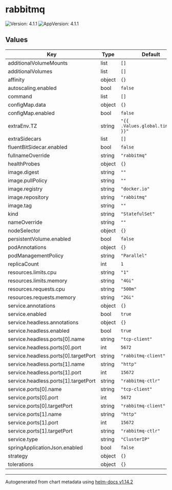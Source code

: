 # rabbitmq

![Version: 4.1.1](https://img.shields.io/badge/Version-4.1.1-informational?style=flat-square) ![AppVersion: 4.1.1](https://img.shields.io/badge/AppVersion-4.1.1-informational?style=flat-square)

## Values

| Key | Type | Default | Description |
|-----|------|---------|-------------|
| additionalVolumeMounts | list | `[]` |  |
| additionalVolumes | list | `[]` |  |
| affinity | object | `{}` |  |
| autoscaling.enabled | bool | `false` |  |
| command | list | `[]` |  |
| configMap.data | object | `{}` |  |
| configMap.enabled | bool | `false` |  |
| extraEnv.TZ | string | `"{{ .Values.global.timezone }}"` |  |
| extraSidecars | list | `[]` |  |
| fluentBitSidecar.enabled | bool | `false` |  |
| fullnameOverride | string | `"rabbitmq"` |  |
| healthProbes | object | `{}` |  |
| image.digest | string | `""` |  |
| image.pullPolicy | string | `""` |  |
| image.registry | string | `"docker.io"` |  |
| image.repository | string | `"rabbitmq"` |  |
| image.tag | string | `""` |  |
| kind | string | `"StatefulSet"` |  |
| nameOverride | string | `""` |  |
| nodeSelector | object | `{}` |  |
| persistentVolume.enabled | bool | `false` |  |
| podAnnotations | object | `{}` |  |
| podManagementPolicy | string | `"Parallel"` |  |
| replicaCount | int | `1` |  |
| resources.limits.cpu | string | `"1"` |  |
| resources.limits.memory | string | `"4Gi"` |  |
| resources.requests.cpu | string | `"500m"` |  |
| resources.requests.memory | string | `"2Gi"` |  |
| service.annotations | object | `{}` |  |
| service.enabled | bool | `true` |  |
| service.headless.annotations | object | `{}` |  |
| service.headless.enabled | bool | `true` |  |
| service.headless.ports[0].name | string | `"tcp-client"` |  |
| service.headless.ports[0].port | int | `5672` |  |
| service.headless.ports[0].targetPort | string | `"rabbitmq-client"` |  |
| service.headless.ports[1].name | string | `"http"` |  |
| service.headless.ports[1].port | int | `15672` |  |
| service.headless.ports[1].targetPort | string | `"rabbitmq-ctlr"` |  |
| service.ports[0].name | string | `"tcp-client"` |  |
| service.ports[0].port | int | `5672` |  |
| service.ports[0].targetPort | string | `"rabbitmq-client"` |  |
| service.ports[1].name | string | `"http"` |  |
| service.ports[1].port | int | `15672` |  |
| service.ports[1].targetPort | string | `"rabbitmq-ctlr"` |  |
| service.type | string | `"ClusterIP"` |  |
| springApplicationJson.enabled | bool | `false` |  |
| strategy | object | `{}` |  |
| tolerations | object | `{}` |  |

----------------------------------------------
Autogenerated from chart metadata using [helm-docs v1.14.2](https://github.com/norwoodj/helm-docs/releases/v1.14.2)
